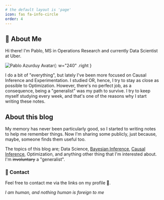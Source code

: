 ```yaml
---
# the default layout is 'page'
icon: fas fa-info-circle
order: 4
---
```



## 👋 About Me 


Hi there! I'm Pablo, MS in Operations Research and currently Data Scientist at Uber. 

![Pablo Azurduy Avatar](https://avatars.githubusercontent.com/u/24685386?v=4){: w="240" .right }

I do a bit of "everything", but lately I've been more focused on Causal Inference and Experimentation. I studied OR, hence, I try to stay as close as possible to Optimization. However, there's no perfect job, as a consequence, being a "generalist" was my path to survive. I try to keep myself studying every week, and that's one of the reasons why I start writing these notes.

## About this blog 

My memory has never been particularly good, so I started to writing notes to help me remember things. Now I'm sharing some publicly, just because, maybe, someone finds them useful too.

The topics of this blog are; Data Science, [Bayesian Inference][4], [Causal Inference][3], Optimization, and anything other thing that I'm interested about. I'm ~~involuntary~~ a "generalist". 

### 📧 Contact 

Feel free to contact me via the links on my profile 🙏. 

_I am human, and nothing human is foreign to me_


[1]:<https://github.com/pabloazurduy/python-mip-infeasibility>
[2]:<https://www.sciencedirect.com/science/article/abs/pii/S0020025522001542>
[3]: <https://theeffectbook.net/ch-CausalDiagrams.html#causality>
[4]: <https://github.com/CamDavidsonPilon/Probabilistic-Programming-and-Bayesian-Methods-for-Hackers>
[5]: <https://www.python-mip.com/>